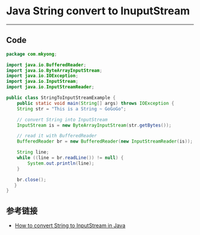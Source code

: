 # Java String convert to InuputStream
***
## Code
```java
package com.mkyong;

import java.io.BufferedReader;
import java.io.ByteArrayInputStream;
import java.io.IOException;
import java.io.InputStream;
import java.io.InputStreamReader;

public class StringToInputStreamExample {
    public static void main(String[] args) throws IOException {
	String str = "This is a String ~ GoGoGo";

	// convert String into InputStream
	InputStream is = new ByteArrayInputStream(str.getBytes());

	// read it with BufferedReader
	BufferedReader br = new BufferedReader(new InputStreamReader(is));

	String line;
	while ((line = br.readLine()) != null) {
		System.out.println(line);
	}

	br.close();
   }
}
```

## 参考链接
- [How to convert String to InputStream in Java](https://www.mkyong.com/java/how-to-convert-string-to-inputstream-in-java/)
